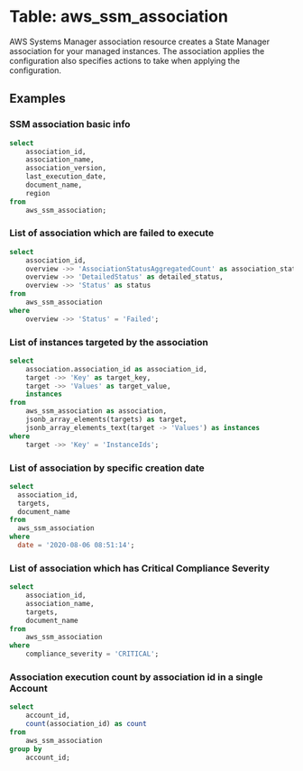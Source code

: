 
# Table: aws_ssm_association

AWS Systems Manager association resource creates a State Manager association for your managed instances. The association applies the configuration also specifies actions to take when applying the configuration. 

## Examples

### SSM association basic info

```sql
select
	association_id,
	association_name,
	association_version,
	last_execution_date,
	document_name,
	region
from
	aws_ssm_association;
```

### List of association which are failed to execute
 
```sql
select
	association_id,
	overview ->> 'AssociationStatusAggregatedCount' as association_status_aggregated_count,
	overview ->> 'DetailedStatus' as detailed_status,
	overview ->> 'Status' as status
from
	aws_ssm_association
where
	overview ->> 'Status' = 'Failed';
```

### List of instances targeted by the association

```sql
select
	association.association_id as association_id,
	target ->> 'Key' as target_key,
	target ->> 'Values' as target_value,
	instances
from
	aws_ssm_association as association,
	jsonb_array_elements(targets) as target,
	jsonb_array_elements_text(target -> 'Values') as instances
where
	target ->> 'Key' = 'InstanceIds';
```
### List of association by specific creation date

```sql
select
  association_id,
  targets,
  document_name
from
  aws_ssm_association
where 
  date = '2020-08-06 08:51:14';
```

### List of association which has Critical Compliance Severity

```sql
select
	association_id,
	association_name,
	targets,
	document_name
from
	aws_ssm_association
where
	compliance_severity = 'CRITICAL';
```


### Association execution count by association id in a single Account

```sql
select
	account_id,
	count(association_id) as count
from
	aws_ssm_association
group by
	account_id;
```
